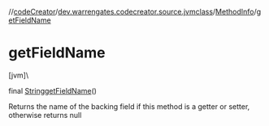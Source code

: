 //[codeCreator](../../../index.md)/[dev.warrengates.codecreator.source.jvmclass](../index.md)/[MethodInfo](index.md)/[getFieldName](get-field-name.md)

# getFieldName

[jvm]\

final [String](https://docs.oracle.com/javase/8/docs/api/java/lang/String.html)[getFieldName](get-field-name.md)()

Returns the name of the backing field if this method is a getter or setter, otherwise returns null
